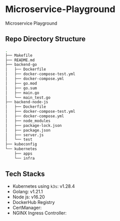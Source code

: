 # Microservice-Playground
Microservice Playground

## Repo Directory Structure
```bash
.
├── Makefile
├── README.md
├── backend-go
│   ├── Dockerfile
│   ├── docker-compose-test.yml
│   ├── docker-compose.yml
│   ├── go.mod
│   ├── go.sum
│   ├── main.go
│   └── main_test.go
├── backend-node-js
│   ├── Dockerfile
│   ├── docker-compose-test.yml
│   ├── docker-compose.yml
│   ├── node_modules
│   ├── package-lock.json
│   ├── package.json
│   ├── server.js
│   └── test
├── kubeconfig
└── kubernetes
    ├── apps
    └── infra
```


## Tech Stacks
- Kubernetes using `k3s`: v1.28.4
- Golang: v1.21.1
- Node js: v16.20
- DockerHub Registry
- CertManager: 
- NGINX Ingress Controller: